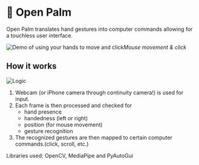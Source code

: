 # 👋 Open Palm
Open Palm translates hand gestures into computer commands allowing for a touchless user interface.

![Demo of using your hands to move and click]()*Mouse movement & click*

## How it works
![Logic]()

1. Webcam (or iPhone camera through continuity camera!) is used for input.
2. Each frame is then processed and checked for 
    - hand presence
    - handedness (left or right)
    - position (for mouse movement)
    - gesture recognition
3. The recognized gestures are then mapped to certain computer commands.(click, scroll, etc.)

Libraries used: OpenCV, MediaPipe and PyAutoGui  

